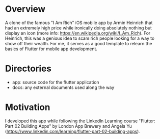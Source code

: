 # Overview

A clone of the famous "I Am Rich" iOS mobile app by Armin Heinrich that had an extremely high price while ironically doing absolutely nothing but display an icon (more info: https://en.wikipedia.org/wiki/I_Am_Rich). For Heinrich, this was a genious idea to scam rich people looking for a way to show off their wealth. For me, it serves as a good template to relearn the basics of Flutter for mobile app development. 

# Directories

- app: source code for the flutter application
- docs: any external documents used along the way

# Motivation

I developed this app while following the LinkedIn Learning course "Flutter: Part 02 Building Apps" by London App Brewery and Angela Yu (https://www.linkedin.com/learning/flutter-part-02-building-apps).